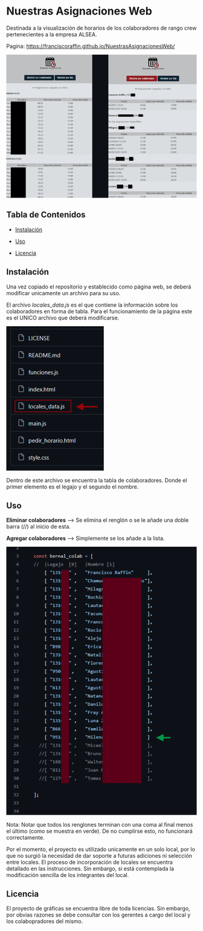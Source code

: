 # Nuestras Asignaciones Web

Destinada a la visualización de horarios de los colaboradores de rango crew pertenecientes a la empresa ALSEA. 

Pagina: https://franciscoraffin.github.io/NuestrasAsignacionesWeb/


![IMAGEN_MPD](https://github.com/FranciscoRaffin/NuestrasAsignacionesWeb/blob/main/readme_imagenes/ejemplo.png)


## Tabla de Contenidos

- [Instalación](#instalación)
- [Uso](#uso)

- [Licencia](#licencia)

## Instalación
Una vez copiado el repositorio y establecido como página web, se deberá modificar unicamente un archivo para su uso.

El archivo *locales_data.js* es el que contiene la información sobre los colaboradores en forma de tabla. 
Para el funcionamiento de la página este es el UNICO archivo que deberá modificarse. 

![LD](https://github.com/FranciscoRaffin/NuestrasAsignacionesWeb/blob/main/readme_imagenes/locales_data.png)

Dentro de este archivo se encuentra la tabla de colaboradores. 
Donde el primer elemento es el legajo y el segundo el nombre. 

## Uso

**Eliminar colaboradores** --> Se elimina el renglón o se le añade una doble barra (//) al inicio de esta.

**Agregar colaboradores** --> Simplemente se los añade a la lista. 

![TABLA](https://github.com/FranciscoRaffin/NuestrasAsignacionesWeb/blob/main/readme_imagenes/lista_colaboradores.png)

Nota: Notar que todos los renglones terminan con una coma al final menos el último (como se muestra en verde). De no cumplirse esto, no funcionará correctamente.


Por el momento, el proyecto es utilizado unicamente en un solo local, por lo que no surgió la necesidad de dar soporte a futuras adiciones ni selección entre locales. El proceso de incorporación de locales se encuentra detallado en las instrucciones.
Sin embargo, si está contemplada la modificación sencilla de los integrantes del local. 

## Licencia

El proyecto de gráficas se encuentra libre de toda licencias. Sin embargo, por obvias razones se debe consultar con los gerentes a cargo del local y los colabopradores del mismo.
